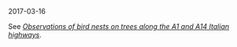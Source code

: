 2017-03-16

See [*Observations of bird nests on trees along the A1 and A14 Italian highways*](http://www.inaturalist.org/journal/alessandro_gentilini/8940-observations-of-272-bird-nests-on-trees-along-the-a1-and-a14-italian-highways).
